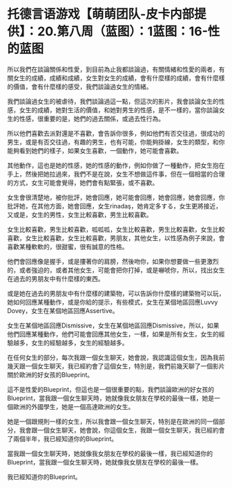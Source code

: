 # 托德言语游戏【萌萌团队-皮卡内部提供】：20.第八周（蓝图）：1蓝图：16-性的蓝图

所以我們在談論關係和性愛，到目前為止我都談論過，有關情緒和性愛的兩者，有關女生的成績，成績和成績，女生對女生的成績，會有什麼樣的成績，會有什麼樣的價值，會有什麼樣的感受，我們談論過女生的情緒。

我們談論過女生的被虐待，我們談論過這一點，但這次的影片，我會談論女生的性感，女生的成績，她對生活的價值，和她對男生的性感，是不一樣的，當你談論女生的性感，很重要的是，她們的過去關係，或過去性行為。

所以他們喜歡去派對還是不喜歡，會告訴你很多，例如他們有否交往過，很成功的男生，或是有否交往過，有趣的男生，也有可能，你能夠掛線，女生的類型，和你能夠看到她們的樣子，如果女生喜歡，一個動作，她可能會喜歡。

其他動作，這也是她的性感，她的性感的動作，例如你做了一種動作，把女生抱在手上，然後把她拉過來，我們不是在說，女生不想做這件事，但在一個相當的合理的方式，女生可能會覺得，她們會有點緊張，或不喜歡。

女生會很清楚地，被你批評，她會回應，她可能會回應，她會回應，她會回應，你批評她，在其他方面，她會回應，女生rinadaş，她肯定多する，女生更將接近，又或是，女生的男性，女生比較喜歡，男生比較喜歡。

女生比較喜歡，男生比較喜歡，呱呱呱，女生比較喜歡，男生比較喜歡，女生比較喜歡，女生比較喜歡，女生比較喜歡，男朋友，其他女生，以性感為例子來說，會喜歡某種軟軟的，很甜蜜，很有誠意的性格。

他們會回應像是握手，或是摟著你的肩膀，然後吻你，如果你想要做一些更激烈的，或者強迫的，或者其他女生，可能會把你打掉，或是嚇唬你，所以，找出女生在過去的男朋友中有什麼樣的東西。

或是她在過去的男朋友中有什麼樣的建築物，可以告訴你什麼樣的建築物可以玩，她如何回應某種動作，或是你給的提示，有些模式，女生在某個地區回應Luvvy Dovey，女生在某個地區回應Assertive。

女生在某個地區回應Dismissive，女生在某個地區回應Dismissive，所以，如果他們回應某種動作，他們可能會回應其他女生，一樣，如果是所有女生，女生的經驗越多，女生的經驗越多，女生的經驗越多。

在任何女生的部分，每次我跟一個女生聊天，她會說，我認識這個女生，因為我前幾天跟一個女生聊天，我已經約會了這個女生，特別是，我們前幾天聊了一個影片關於歐洲的好女孩的Blueprint。

這不是性愛的Blueprint，但這也是一個很重要的點，我們談論歐洲的好女孩的Blueprint，當我跟一個女生聊天時，她就像我女朋友在學校的最後一樣，她是一個歐洲的外國學生，她是一個高達歐洲的女生。

她是一個跟規則一樣的女生，所以我會跟一個女生聊天，特別是在歐洲的同一個部分，我會跟一個女生聊天，她會說，你這個女生，我跟一個女生聊天，我已經約會了兩個半年，我已經知道你的Blueprint。

當我跟一個女生聊天時，她就像我女朋友在學校的最後一樣，我已經知道你的Blueprint，當我跟一個女生聊天時，她就像我女朋友在學校的最後一樣。

我已經知道你的Blueprint。